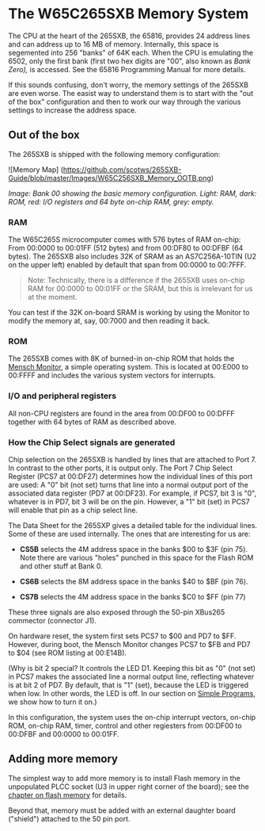 # The W65C265SXB Memory System

The CPU at the heart of the 265SXB, the 65816, provides 24 address lines and can
address up to 16 MB of memory. Internally, this space is segemented into 256
"banks" of 64K each. When the CPU is emulating the 6502, only the first bank
(first two hex digits are "00", also known as _Bank Zero),_ is accessed. See the
65816 Programming Manual for more details.

If this sounds confusing, don't worry, the memory settings of the 265SXB are
even worse. The easist way to understand them is to start with the "out of the
box" configuration and then to work our way through the various settings to
increase the address space. 

## Out of the box

The 265SXB is shipped with the following memory configuration:

![Memory Map]
(https://github.com/scotws/265SXB-Guide/blob/master/Images/W65C256SXB_Memory_OOTB.png)

_Image: Bank 00 showing the basic memory configuration. Light: RAM,
dark: ROM, red: I/O registers and 64 byte on-chip RAM, grey: empty._


### RAM

The W65C265S microcomputer comes with 576 bytes of RAM on-chip: From 00:0000 to
00:01FF (512 bytes) and from 00:DF80 to 00:DFBF (64 bytes). The 265SXB also
includes 32K of SRAM as an AS7C256A-10TIN (U2 on the upper left) enabled by
default that span from 00:0000 to 00:7FFF.

> Note: Technically, there is a difference if the 265SXB uses on-chip RAM for
> 00:0000 to 00:01FF or the SRAM, but this is irrelevant for us at the moment.

You can test if the 32K on-board SRAM is working by using the Monitor to modify
the memory at, say, 00:7000 and then reading it back. 

### ROM 

The 265SXB comes with 8K of burned-in on-chip ROM that holds the [Mensch
Monitor](https://github.com/scotws/265SXB-Guide/blob/master/monitor.md), a
simple operating system. This is located at 00:E000 to 00:FFFF and includes the
various system vectors for interrupts. 


### I/O and peripheral registers

All non-CPU registers are found in the area from 00:DF00 to 00:DFFF together
with 64 bytes of RAM as described above.


### How the Chip Select signals are generated

Chip selection on the 265SXB is handled by lines that are attached to Port 7. In
contrast to the other ports, it is output only. The Port 7 Chip Select Register
(PCS7 at 00:DF27) determines how the individual lines of this port are used: A
"0" bit (not set) turns that line into a normal output port of the associated
data register (PD7 at 00:DF23). For example, if PCS7, bit 3 is "0", whatever is
in PD7, bit 3 will be on the pin. However, a "1" bit (set) in PCS7 will enable
that pin as a chip select line. 

The Data Sheet for the 265SXP gives a detailed table for the individual lines.
Some of these are used internally. The ones that are interesting for us are:

- **CS5B** selects the 4M address space in the banks $00 to $3F (pin 75). Note there
are various "holes" punched in this space for the Flash ROM and other stuff at
Bank 0. 

- **CS6B** selects the 8M address space in the banks $40 to $BF (pin 76).

- **CS7B** selects the 4M address space in the banks $C0 to $FF (pin 77)

These three signals are also exposed through the 50-pin XBus265 commector
(connector J1). 

On hardware reset, the system first sets PCS7 to $00 and PD7 to $FF. However,
during boot, the Mensch Monitor changes PCS7 to $FB and PD7 to $04 (see ROM
listing at 00:E14B). 

(Why is bit 2 special? It controls the LED D1. Keeping this bit as "0" (not set)
in PCS7 makes the associated line a normal output line, reflecting whatever is
at bit 2 of PD7. By default, that is "1" (set), because the LED is triggered
when low. In other words, the LED is off. In our section on [Simple
Programs](https://github.com/scotws/265SXB-Guide/blob/master/simple_programs.md),
we show how to turn it on.)

In this configuration, the system uses the on-chip interrupt vectors, on-chip
ROM, on-chip RAM, timer, control and other regiesters from 00:DF00 to 00:DFBF
and 00:0000 to 00:01FF.

## Adding more memory

The simplest way to add more memory is to install Flash memory in the
unpopulated PLCC socket (U3 in upper right corner of the board); see the
[chapter on flash
memory](https://github.com/scotws/265SXB-Guide/blob/master/flash.md) for
details. 

Beyond that, memory must be added with an external daughter board ("shield")
attached to the 50 pin port.
